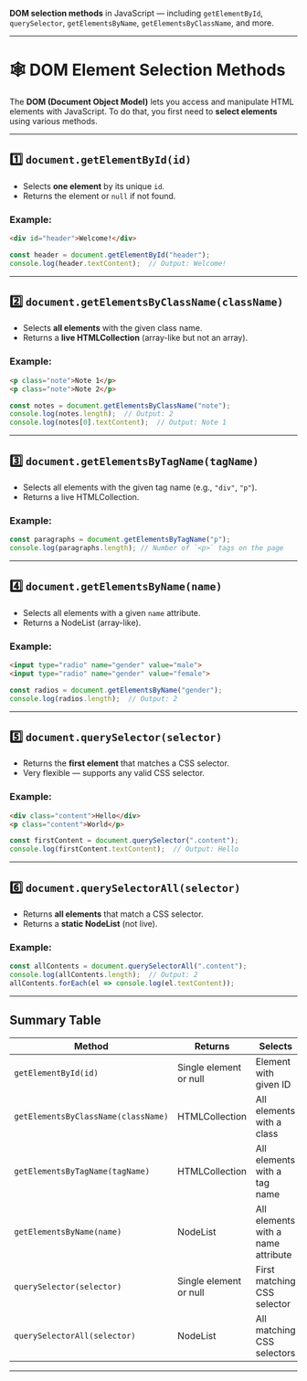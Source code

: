  **DOM selection methods** in JavaScript — including `getElementById`, `querySelector`, `getElementsByName`, `getElementsByClassName`, and more.

---

# 🕸️ DOM Element Selection Methods

The **DOM (Document Object Model)** lets you access and manipulate HTML elements with JavaScript. To do that, you first need to **select elements** using various methods.

---

## 1️⃣ `document.getElementById(id)`

* Selects **one element** by its unique `id`.
* Returns the element or `null` if not found.

### Example:

```html
<div id="header">Welcome!</div>
```

```javascript
const header = document.getElementById("header");
console.log(header.textContent);  // Output: Welcome!
```

---

## 2️⃣ `document.getElementsByClassName(className)`

* Selects **all elements** with the given class name.
* Returns a **live HTMLCollection** (array-like but not an array).

### Example:

```html
<p class="note">Note 1</p>
<p class="note">Note 2</p>
```

```javascript
const notes = document.getElementsByClassName("note");
console.log(notes.length);  // Output: 2
console.log(notes[0].textContent);  // Output: Note 1
```

---

## 3️⃣ `document.getElementsByTagName(tagName)`

* Selects all elements with the given tag name (e.g., `"div"`, `"p"`).
* Returns a live HTMLCollection.

### Example:

```javascript
const paragraphs = document.getElementsByTagName("p");
console.log(paragraphs.length); // Number of `<p>` tags on the page
```

---

## 4️⃣ `document.getElementsByName(name)`

* Selects all elements with a given `name` attribute.
* Returns a NodeList (array-like).

### Example:

```html
<input type="radio" name="gender" value="male">
<input type="radio" name="gender" value="female">
```

```javascript
const radios = document.getElementsByName("gender");
console.log(radios.length);  // Output: 2
```

---

## 5️⃣ `document.querySelector(selector)`

* Returns the **first element** that matches a CSS selector.
* Very flexible — supports any valid CSS selector.

### Example:

```html
<div class="content">Hello</div>
<p class="content">World</p>
```

```javascript
const firstContent = document.querySelector(".content");
console.log(firstContent.textContent);  // Output: Hello
```

---

## 6️⃣ `document.querySelectorAll(selector)`

* Returns **all elements** that match a CSS selector.
* Returns a **static NodeList** (not live).

### Example:

```javascript
const allContents = document.querySelectorAll(".content");
console.log(allContents.length);  // Output: 2
allContents.forEach(el => console.log(el.textContent));
```

---

## Summary Table

| Method                              | Returns                | Selects                            | Notes                      |
| ----------------------------------- | ---------------------- | ---------------------------------- | -------------------------- |
| `getElementById(id)`                | Single element or null | Element with given ID              | Fastest method, unique ID  |
| `getElementsByClassName(className)` | HTMLCollection         | All elements with a class          | Live collection            |
| `getElementsByTagName(tagName)`     | HTMLCollection         | All elements with a tag name       | Live collection            |
| `getElementsByName(name)`           | NodeList               | All elements with a name attribute | Often used for form inputs |
| `querySelector(selector)`           | Single element or null | First matching CSS selector        | Very flexible              |
| `querySelectorAll(selector)`        | NodeList               | All matching CSS selectors         | Static collection          |

---


